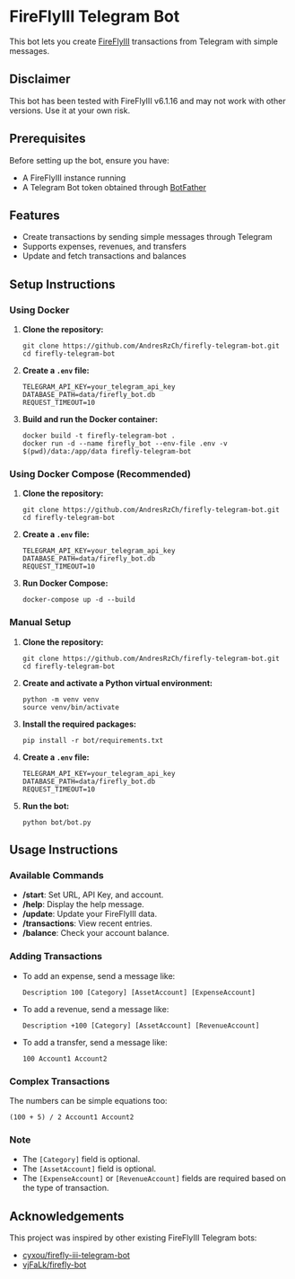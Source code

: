 # FireFlyIII Telegram Bot

This bot lets you create [FireFlyIII](https://www.firefly-iii.org/) transactions from Telegram with simple messages.

## Disclaimer
This bot has been tested with FireFlyIII v6.1.16 and may not work with other versions. Use it at your own risk.

## Prerequisites
Before setting up the bot, ensure you have:
- A FireFlyIII instance running
- A Telegram Bot token obtained through [BotFather](https://core.telegram.org/bots/tutorial#obtain-your-bot-token)

## Features
- Create transactions by sending simple messages through Telegram
- Supports expenses, revenues, and transfers
- Update and fetch transactions and balances

## Setup Instructions

### Using Docker

1. **Clone the repository:**
   ```
   git clone https://github.com/AndresRzCh/firefly-telegram-bot.git
   cd firefly-telegram-bot
   ```

2. **Create a `.env` file:**
   ```
   TELEGRAM_API_KEY=your_telegram_api_key
   DATABASE_PATH=data/firefly_bot.db
   REQUEST_TIMEOUT=10
   ```

3. **Build and run the Docker container:**
   ```
   docker build -t firefly-telegram-bot .
   docker run -d --name firefly_bot --env-file .env -v $(pwd)/data:/app/data firefly-telegram-bot
   ```

### Using Docker Compose (Recommended)

1. **Clone the repository:**
   ```
   git clone https://github.com/AndresRzCh/firefly-telegram-bot.git
   cd firefly-telegram-bot
   ```

2. **Create a `.env` file:**
   ```
   TELEGRAM_API_KEY=your_telegram_api_key
   DATABASE_PATH=data/firefly_bot.db
   REQUEST_TIMEOUT=10
   ```

3. **Run Docker Compose:**
   ```
   docker-compose up -d --build
   ```

### Manual Setup

1. **Clone the repository:**
   ```
   git clone https://github.com/AndresRzCh/firefly-telegram-bot.git
   cd firefly-telegram-bot
   ```

2. **Create and activate a Python virtual environment:**
   ```
   python -m venv venv
   source venv/bin/activate
   ```

3. **Install the required packages:**
   ```
   pip install -r bot/requirements.txt
   ```

4. **Create a `.env` file:**
   ```
   TELEGRAM_API_KEY=your_telegram_api_key
   DATABASE_PATH=data/firefly_bot.db
   REQUEST_TIMEOUT=10
   ```

5. **Run the bot:**
   ```
   python bot/bot.py
   ```

## Usage Instructions

### Available Commands
- **/start**: Set URL, API Key, and account.
- **/help**: Display the help message.
- **/update**: Update your FireFlyIII data.
- **/transactions**: View recent entries.
- **/balance**: Check your account balance.

### Adding Transactions
- To add an expense, send a message like:
  ```
  Description 100 [Category] [AssetAccount] [ExpenseAccount]
  ```
- To add a revenue, send a message like:
  ```
  Description +100 [Category] [AssetAccount] [RevenueAccount]
  ```
- To add a transfer, send a message like:
  ```
  100 Account1 Account2
  ```

### Complex Transactions
The numbers can be simple equations too:
```
(100 + 5) / 2 Account1 Account2
```

### Note
- The `[Category]` field is optional.
- The `[AssetAccount]` field is optional.
- The `[ExpenseAccount]` or `[RevenueAccount]` fields are required based on the type of transaction.

## Acknowledgements
This project was inspired by other existing FireFlyIII Telegram bots:
- [cyxou/firefly-iii-telegram-bot](https://github.com/cyxou/firefly-iii-telegram-bot)
- [vjFaLk/firefly-bot](https://github.com/vjFaLk/firefly-bot)
